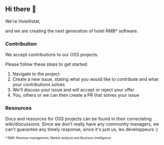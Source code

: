 ## Hi there 👋

We're Hotellistat,

and we are creating the next generation of hotel RMB* software.

### Contribution

We accept contributions to our OSS projects. 

Please follow these steps to get started:

1. Navigate to the project
2. Create a new issue, stating what you would like to contribute and what your contributions solves
3. We'll discuss your issue and will accept or reject your offer
4. You, others or we can then create a PR that solves your issue

### Resources

Docs and resources for OSS projects can be found in their correclating wiki/discussions.
Since we don't really have any community managers, we can't guarantee any timely response, since it's just us, les développeurs :)


<sub><sup>* RMB: Revenue-management, Market-analysis and Business-intelligence</sup></sub>
